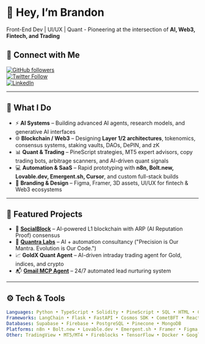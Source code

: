 # 👋 Hey, I’m Brandon

Front-End Dev | UI/UX | Quant - 
 Pioneering at the intersection of **AI, Web3, Fintech, and Trading**  

## 📲 Connect with Me
[![GitHub followers](https://img.shields.io/github/followers/brandononchain?label=Follow&style=social)](https://github.com/brandononchain)  
[![Twitter Follow](https://img.shields.io/twitter/follow/brandononchain?style=social)](https://x.com/brandononchain)  
[![LinkedIn](https://img.shields.io/badge/LinkedIn-Connect-blue?logo=linkedin)](https://linkedin.com/in/brandononchain)  

---

## 🧠 What I Do
- ⚡ **AI Systems** – Building advanced AI agents, research models, and generative AI interfaces
- 🌐 **Blockchain / Web3** – Designing **Layer 1/2 architectures**, tokenomics, consensus systems, staking vaults, DAOs, DePIN, and zK  
- 📊 **Quant & Trading** – PineScript strategies, MT5 expert advisors, copy trading bots, arbitrage scanners, and AI-driven quant signals  
- 💻 **Automation & SaaS** – Rapid prototyping with **n8n, Bolt.new, Lovable.dev, Emergent.sh, Cursor**, and custom full-stack builds  
- 🎨 **Branding & Design** – Figma, Framer, 3D assets, UI/UX for fintech & Web3 ecosystems  

---

## 🔭 Featured Projects
- 🌌 **[SocialBlock](https://docs.socialblock.io)** – AI-powered L1 blockchain with ARP (AI Reputation Proof) consensus  
- 🤖 **[Quantra Labs](https://www.quantralabs.com)** – AI + automation consultancy ("Precision is Our Mantra. Evolution is Our Code.")   
- 📈 **GoldX Quant Agent** – AI-driven intraday trading agent for Gold, indices, and crypto  
- 📬 **[Gmail MCP Agent](https://github.com/brandononchain/GMAIL-MCP-Agent)** – 24/7 automated lead nurturing system 

---

## ⚙️ Tech & Tools
```yaml
Languages: Python • TypeScript • Solidity • PineScript • SQL • HTML • CSS • Javascript
Frameworks: LangChain • Flask • FastAPI • Cosmos SDK • CometBFT • React • Next.js • Node.js • Chart.js • Tailwind CSS • Web3.js • Ether.js
Databases: Supabase • Firebase • PostgreSQL • Pinecone • MongoDB
Platforms: n8n • Bolt.new • Lovable.dev • Emergent.sh • Framer • Figma • Cursor • VSCode • GitHub • GitBook • Notion • Airtable • Salesforce • ChatGPT • Claude • Gemini
Other: TradingView • MT5/MT4 • Fireblocks • TensorFlow • Docker • Google Cloud • Vercel • Netlify • Azure • AWS • Microsoft • VPS • Clerk

